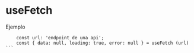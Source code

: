 # useFetch

Ejemplo

````
    const url: 'endpoint de una api';
    const { data: null, loading: true, error: null } = useFetch (url)
```
````
